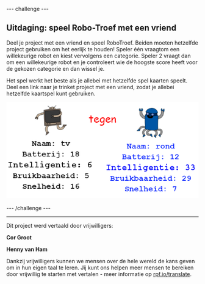 --- challenge ---

## Uitdaging: speel Robo-Troef met een vriend

Deel je project met een vriend en speel RoboTroef. Beiden moeten hetzelfde project gebruiken om het eerlijk te houden! Speler één vraagt ​​om een ​​willekeurige robot en kiest vervolgens een categorie. Speler 2 vraagt dan om een ​​willekeurige robot en je controleert wie de hoogste score heeft voor de gekozen categorie en dan wissel je.

Het spel werkt het beste als je allebei met hetzelfde spel kaarten speelt. Deel een link naar je trinket project met een vriend, zodat je allebei hetzelfde kaartspel kunt gebruiken.

![screenshot](images/robotrumps-play.png)

--- /challenge ---
***
Dit project werd vertaald door vrijwilligers:

**Cor Groot**

**Henny van Ham**

Dankzij vrijwilligers kunnen we mensen over de hele wereld de kans geven om in hun eigen taal te leren. Jij kunt ons helpen meer mensen te bereiken door vrijwillig te starten met vertalen - meer informatie op [rpf.io/translate](https://rpf.io/translate).